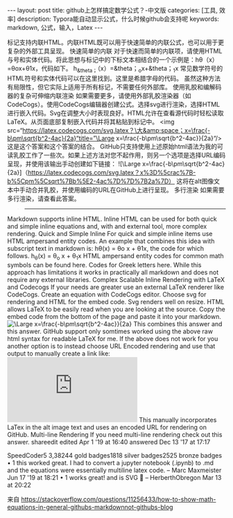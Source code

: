 ​---
layout: post
title:  github上怎样搞定数学公式？-中文版
categories: [工具, 效率]
description: Typora能自动显示公式，什么时候github会支持呢
keywords: markdown, 公式，输入，Latex
​---


标记支持内联HTML。内联HTML既可以用于快速简单的内联公式，也可以用于更复杂的外部工具呈现。
快速简单的内联
对于快速而简单的内联项，请使用HTML与号和实体代码。将此思想与标记中的下标文本相结合的一个示例是：hθ（x）=θox+θ1x，代码如下。
h<sub>&amp;theta；</sub>（x）=&amp;theta；<sub>o</sub>x+&amp;theta；<sub>1</sub>x
常见数学符号的HTML符号和实体代码可以在这里找到。这里是希腊字母的代码。
虽然这种方法有局限性，但它实际上适用于所有标记，不需要任何外部库。
使用乳胶和编解码器的复杂可伸缩内联渲染
如果需要更多，请使用外部乳胶渲染器（如CodeCogs）。使用CodeCogs编辑器创建公式。选择svg进行渲染，选择HTML进行嵌入代码。Svg在调整大小时表现良好。HTML允许在查看源代码时轻松读取LaTeX。从页面底部复制嵌入代码并将其粘贴到标记中。
<img src=“https://latex.codecogs.com/svg.latex？\大&amp;space；x=\frac{-b\pm\sqrt{b^2-4ac}{2a}“title=”\Large x=\frac{-b\pm\sqrt{b^2-4ac}}{2a}“/>
这是这个答案和这个答案的结合。
GitHub只支持使用上述原始html语法为我的可读乳胶工作了一些次。如果上述方法对您不起作用，则另一个选项是选择URL编码呈现，并使用该输出手动创建如下链接：
![\Large x=\frac{-b\pm\sqrt{b^2-4ac}{2a}]（https://latex.codecogs.com/svg.latex？x%3D%5crac%7B-b%5Cpm%5Csqrt%7Bb%5E2-4ac%7D%7D%7B2a%7D）
这将在alt图像文本中手动合并乳胶，并使用编码的URL在GitHub上进行呈现。
多行渲染
如果需要多行渲染，请查看此答案。


> --------------------------------------------------------------

Markdown supports inline HTML. Inline HTML can be used for both quick and simple inline equations and, with and external tool, more complex rendering.
Quick and Simple Inline
For quick and simple inline items use HTML ampersand entity codes. An example that combines this idea with subscript text in markdown is: hθ(x) = θo x + θ1x, the code for which follows.
    h<sub>&theta;</sub>(x) = &theta;<sub>o</sub> x + &theta;<sub>1</sub>x
HTML ampersand entity codes for common math symbols can be found here. Codes for Greek letters here.
While this approach has limitations it works in practically all markdown and does not require any external libraries.
Complex Scalable Inline Rendering with LaTeX and Codecogs
If your needs are greater use an external LaTeX renderer like CodeCogs. Create an equation with CodeCogs editor. Choose svg for rendering and HTML for the embed code. Svg renders well on resize. HTML allows LaTeX to be easily read when you are looking at the source. Copy the embed code from the bottom of the page and paste it into your markdown.
<img src="https://latex.codecogs.com/svg.latex?\Large&space;x=\frac{-b\pm\sqrt{b^2-4ac}}{2a}" title="\Large x=\frac{-b\pm\sqrt{b^2-4ac}}{2a}" />
This combines this answer and this answer.
GitHub support only somtimes worked using the above raw html syntax for readable LaTeX for me. If the above does not work for you another option is to instead choose URL Encoded rendering and use that output to manually create a link like:
![\Large x=\frac{-b\pm\sqrt{b^2-4ac}}{2a}](https://latex.codecogs.com/svg.latex?x%3D%5Cfrac%7B-b%5Cpm%5Csqrt%7Bb%5E2-4ac%7D%7D%7B2a%7D)
This manually incorporates LaTex in the alt image text and uses an encoded URL for rendering on GitHub.
Multi-line Rendering
If you need multi-line rendering check out this answer.
shareedit
edited Apr 1 '19 at 16:40
answered Dec 13 '17 at 17:17

SpeedCoder5
3,38244 gold badges1818 silver badges2525 bronze badges
• 1
this worked great. I had to convert a jupyter notebook (.ipynb) to .md and the equations were essentially multiline latex code. – Marc Maxmeister Jun 17 '19 at 18:21
• 1
works great! and is SVG 💯 – HerberthObregon Mar 13 at 20:22 

来自 <https://stackoverflow.com/questions/11256433/how-to-show-math-equations-in-general-githubs-markdownnot-githubs-blog> 



